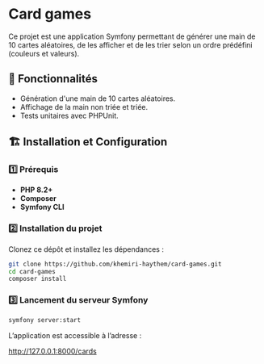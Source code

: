 # Card games
Ce projet est une application Symfony permettant de générer une main de 10 cartes aléatoires, de les afficher et de les trier selon un ordre prédéfini (couleurs et valeurs).

## 🚀 Fonctionnalités

- Génération d'une main de 10 cartes aléatoires.
- Affichage de la main non triée et triée.
- Tests unitaires avec PHPUnit.

## 🏗️ Installation et Configuration

### 1️⃣ Prérequis
- **PHP 8.2+**
- **Composer**
- **Symfony CLI**

### 2️⃣ Installation du projet
Clonez ce dépôt et installez les dépendances :
```sh
git clone https://github.com/khemiri-haythem/card-games.git
cd card-games
composer install
```
### 3️⃣ Lancement du serveur Symfony
```sh
symfony server:start
```
L’application est accessible à l’adresse :

http://127.0.0.1:8000/cards

